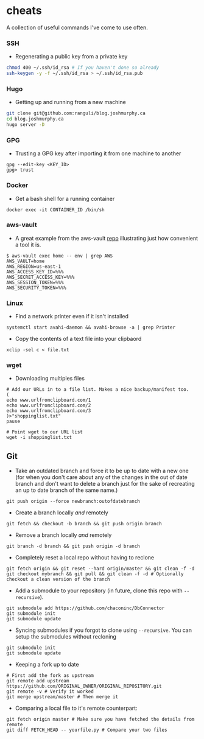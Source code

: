 # cheats
A collection of useful commands I've come to use often. 

### SSH

- Regenerating a public key from a private key
```bash
chmod 400 ~/.ssh/id_rsa # If you haven't done so already
ssh-keygen -y -f ~/.ssh/id_rsa > ~/.ssh/id_rsa.pub
```

### Hugo
- Getting up and running from a new machine
```bash
git clone git@github.com:ranguli/blog.joshmurphy.ca
cd blog.joshmurphy.ca
hugo server -D
```

### GPG

- Trusting a GPG key after importing it from one machine to another
```
gpg --edit-key <KEY_ID>
gpg> trust
```

### Docker

- Get a bash shell for a running container
```
docker exec -it CONTAINER_ID /bin/sh
```

### aws-vault

- A great example from the aws-vault [repo](https://github.com/99designs/aws-vault) illustrating just how convenient a tool it is.
```
$ aws-vault exec home -- env | grep AWS
AWS_VAULT=home
AWS_REGION=us-east-1
AWS_ACCESS_KEY_ID=%%%
AWS_SECRET_ACCESS_KEY=%%%
AWS_SESSION_TOKEN=%%%
AWS_SECURITY_TOKEN=%%%
```

### Linux
- Find a network printer even if it isn't installed
```
systemctl start avahi-daemon && avahi-browse -a | grep Printer
```

- Copy the contents of a text file into your clipbaord
```
xclip -sel c < file.txt
```

### wget

- Downloading multiples files
``` 
# Add our URLs in to a file list. Makes a nice backup/manifest too.
(
echo www.urlfromclipboard.com/1
echo www.urlfromclipboard.com/2
echo www.urlfromclipboard.com/3
)>"shoppinglist.txt"
pause

# Point wget to our URL list
wget -i shoppinglist.txt
```

## Git

- Take an outdated branch and force it to be up to date with a new one (for when you don't care about any of the changes in the out of date branch and don't want to delete a branch just for the sake of recreating an up to date branch of the same name.)

```
git push origin --force newbranch:outofdatebranch
```

- Create a branch locally _and_ remotely 
```
git fetch && checkout -b branch && git push origin branch
```

- Remove a branch locally _and_ remotely 
```
git branch -d branch && git push origin -d branch
```

- Completely reset a local repo without having to reclone 
```
git fetch origin && git reset --hard origin/master && git clean -f -d
git checkout mybranch && git pull && git clean -f -d # Optionally checkout a clean version of the branch
```

- Add a submodule to your repository (in future, clone this repo with `--recursive`).
``` 
git submodule add https://github.com/chaconinc/DbConnector
git submodule init
git submodule update
```

- Syncing submodules if you forgot to clone using `--recursive`. You can setup the submodules without recloning 
``` 
git submodule init
git submodule update
```

- Keeping a fork up to date
```
# First add the fork as upstream
git remote add upstream https://github.com/ORIGINAL_OWNER/ORIGINAL_REPOSITORY.git
git remote -v # Verify it worked
git merge upstream/master # Then merge it
```

- Comparing a local file to it's remote counterpart:
```
git fetch origin master # Make sure you have fetched the details from remote
git diff FETCH_HEAD -- yourfile.py # Compare your two files
```

